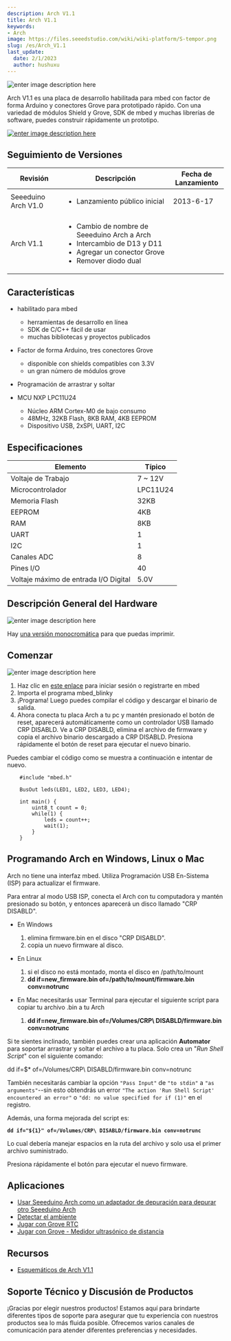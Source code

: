 ```yaml
---
description: Arch V1.1
title: Arch V1.1
keywords:
- Arch
image: https://files.seeedstudio.com/wiki/wiki-platform/S-tempor.png
slug: /es/Arch_V1.1
last_update:
  date: 2/1/2023
  author: hushuxu
---
```



![enter image description here](https://files.seeedstudio.com/wiki/Arch_V1.1/img/Arch.jpg)

Arch V1.1 es una placa de desarrollo habilitada para mbed con factor de forma Arduino y conectores Grove para prototipado rápido. Con una variedad de módulos Shield y Grove, SDK de mbed y muchas librerías de software, puedes construir rápidamente un prototipo.

[![enter image description here](https://files.seeedstudio.com/wiki/common/Get_One_Now_Banner.png)](https://www.seeedstudio.com/depot/seeeduino-arch-p-1561.html)

Seguimiento de Versiones
-------

<table>
<colgroup>
<col width="25%" />
<col width="50%" />
<col width="25%" />
</colgroup>
<thead>
<tr class="header">
<th>Revisión</th>
<th>Descripción</th>
<th>Fecha de Lanzamiento</th>
</tr>
</thead>
<tbody>
<tr class="odd">
<td>Seeeduino Arch V1.0</td>
<td><ul>
<li>Lanzamiento público inicial</li>
</ul></td>
<td>2013-6-17</td>
</tr>
<tr class="even">
<td>Arch V1.1</td>
<td><ul>
<li>Cambio de nombre de Seeeduino Arch a Arch</li>
<li>Intercambio de D13 y D11</li>
<li>Agregar un conector Grove</li>
<li>Remover diodo dual</li>
</ul></td>
<td></td>
</tr>
</tbody>
</table>

Características
-----------

- habilitado para mbed
  - herramientas de desarrollo en línea
  - SDK de C/C++ fácil de usar
  - muchas bibliotecas y proyectos publicados

- Factor de forma Arduino, tres conectores Grove
  - disponible con shields compatibles con 3.3V
  - un gran número de módulos grove
- Programación de arrastrar y soltar
- MCU NXP LPC11U24
  - Núcleo ARM Cortex-M0 de bajo consumo
  - 48MHz, 32KB Flash, 8KB RAM, 4KB EEPROM
  - Dispositivo USB, 2xSPI, UART, I2C

Especificaciones
---------------

| Elemento                           | Típico   |
|------------------------------------|----------|
| Voltaje de Trabajo                 | 7 ~ 12V  |
| Microcontrolador                   | LPC11U24 |
| Memoria Flash                      | 32KB     |
| EEPROM                             | 4KB      |
| RAM                                | 8KB      |
| UART                               | 1        |
| I2C                                | 1        |
| Canales ADC                        | 8        |
| Pines I/O                          | 40       |
| Voltaje máximo de entrada I/O Digital | 5.0V     |

Descripción General del Hardware
------

![enter image description here](https://files.seeedstudio.com/wiki/Arch_V1.1/img/Arch_V1.1_Pinout.png)

Hay [una versión monocromática](https://seeed-studio.github.io/Artwork/images/arch_v1.1_pinout_mono.png) para que puedas imprimir.

Comenzar
-----------

![enter image description here](https://files.seeedstudio.com/wiki/Arch_V1.1/img/Get_started_with_arch.png)

1. Haz clic en [este enlace](https://mbed.org/compiler/#import:/teams/mbed/code/mbed_blinky/;platform:Seeeduino-Arch) para iniciar sesión o registrarte en mbed
2. Importa el programa mbed\_blinky
3. ¡Programa! Luego puedes compilar el código y descargar el binario de salida.
4. Ahora conecta tu placa Arch a tu pc y mantén presionado el botón de reset, aparecerá automáticamente como un controlador USB llamado CRP DISABLD. Ve a CRP DISABLD, elimina el archivo de firmware y copia el archivo binario descargado a CRP DISABLD. Presiona rápidamente el botón de reset para ejecutar el nuevo binario.

Puedes cambiar el código como se muestra a continuación e intentar de nuevo.

```
    #include "mbed.h"

    BusOut leds(LED1, LED2, LED3, LED4);

    int main() {
        uint8_t count = 0;
        while(1) {
            leds = count++;
            wait(1);
        }
    }
```

Programando Arch en Windows, Linux o Mac
-----------------------------------------

Arch no tiene una interfaz mbed. Utiliza Programación USB En-Sistema (ISP) para actualizar el firmware.

Para entrar al modo USB ISP, conecta el Arch con tu computadora y mantén presionado su botón, y entonces aparecerá un disco llamado "CRP DISABLD".

- En Windows
    1. elimina firmware.bin en el disco "CRP DISABLD".
    2. copia un nuevo firmware al disco.

- En Linux
    1. si el disco no está montado, monta el disco en /path/to/mount
    2. **dd if=new_firmware.bin of=/path/to/mount/firmware.bin conv=notrunc**

- En Mac necesitarás usar Terminal para ejecutar el siguiente script para copiar tu archivo .bin a tu Arch

    1. **dd if=new_firmware.bin of=/Volumes/CRP\\ DISABLD/firmware.bin conv=notrunc**

Si te sientes inclinado, también puedes crear una aplicación **Automator** para soportar arrastrar y soltar el archivo a tu placa. Solo crea un "*Run Shell Script*" con el siguiente comando:

dd if=$\* of=/Volumes/CRP\\ DISABLD/firmware.bin conv=notrunc

También necesitarás cambiar la opción `"Pass Input"` de `"to stdin"` a `"as arguments"`--sin esto obtendrás un error `"The action 'Run Shell Script' encountered an error"` o `"dd: no value specified for if (1)"` en el registro.

Además, una forma mejorada del script es:

**`dd if="${1}" of=/Volumes/CRP\ DISABLD/firmware.bin conv=notrunc`**

Lo cual debería manejar espacios en la ruta del archivo y solo usa el primer archivo suministrado.

Presiona rápidamente el botón para ejecutar el nuevo firmware.

Aplicaciones
------------

- [Usar Seeeduino Arch como un adaptador de depuración para depurar otro Seeeduino Arch](https://mbed.org/users/yihui/notebook/debug-seeeduino-arch-using-cmsis-dap/)
- [Detectar el ambiente](https://mbed.org/users/yihui/notebook/sense-environment/)
- [Jugar con Grove RTC](https://mbed.org/cookbook/seeed-grove-RTC)
- [Jugar con Grove - Medidor ultrasónico de distancia](https://mbed.org/cookbook/Seeed-grove-ultrasonic-ranger)

Recursos
---------

- [Esquemáticos de Arch V1.1](https://upverter.com/yihui/35f45e266de84e9c/Arch/)

<!-- This Markdown file was created from https://www.seeedstudio.com/wiki/Arch_V1.1 -->

## Soporte Técnico y Discusión de Productos

¡Gracias por elegir nuestros productos! Estamos aquí para brindarte diferentes tipos de soporte para asegurar que tu experiencia con nuestros productos sea lo más fluida posible. Ofrecemos varios canales de comunicación para atender diferentes preferencias y necesidades.

<div class="button_tech_support_container">
<a href="https://forum.seeedstudio.com/" class="button_forum"></a>
<a href="https://www.seeedstudio.com/contacts" class="button_email"></a>
</div>

<div class="button_tech_support_container">
<a href="https://discord.gg/eWkprNDMU7" class="button_discord"></a>
<a href="https://github.com/Seeed-Studio/wiki-documents/discussions/69" class="button_discussion"></a>
</div>
